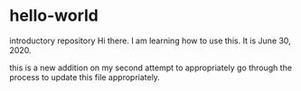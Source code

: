 # hello-world
introductory repository
Hi there.  I am learning how to use this.
It is June 30, 2020.

this is a new addition on my second attempt to appropriately go through the process to update this file appropriately.
